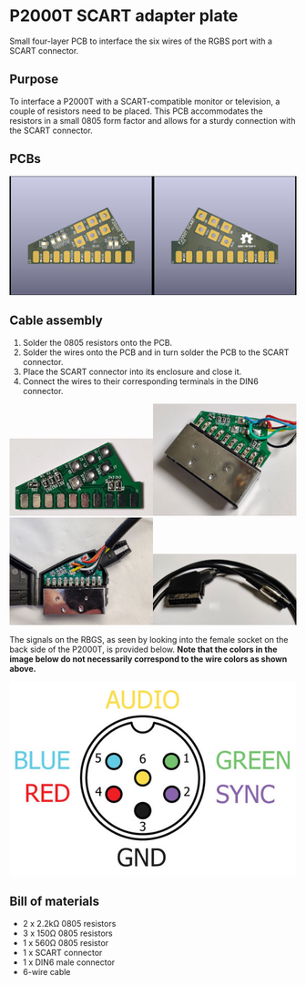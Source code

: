 # P2000T SCART adapter plate

Small four-layer PCB to interface the six wires of the RGBS port with a 
SCART connector.

## Purpose

To interface a P2000T with a SCART-compatible monitor or television, a couple
of resistors need to be placed. This PCB accommodates the resistors in a small
0805 form factor and allows for a sturdy connection with the SCART connector.

## PCBs

<img src="images/pcb_scart_front.jpg" width="50%"><img src="images/pcb_scart_back.jpg" width="50%">

## Cable assembly

1. Solder the 0805 resistors onto the PCB.
2. Solder the wires onto the PCB and in turn solder the PCB to the SCART connector.
3. Place the SCART connector into its enclosure and close it.
4. Connect the wires to their corresponding terminals in the DIN6 connector.

<img src="images/pcb.jpg" width="50%"><img src="images/scart_pcb_01.jpg" width="50%">
<img src="images/scart_pcb_03.jpg" width="50%"><img src="images/scart_to_rgbs.jpg" width="50%">

The signals on the RBGS, as seen by looking into the female socket on the back
side of the P2000T, is provided below. **Note that the colors in the image below
do not necessarily correspond to the wire colors as shown above.**

<img src="images/P2000T_DIN6_out.jpg">

## Bill of materials

* 2 x 2.2kΩ 0805 resistors
* 3 x 150Ω 0805 resistors
* 1 x 560Ω 0805 resistor
* 1 x SCART connector
* 1 x DIN6 male connector
* 6-wire cable